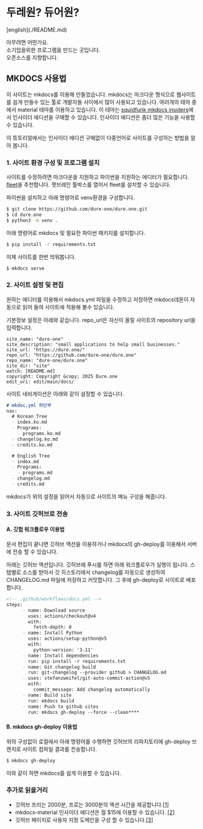 # 두레원? 듀어원?

<div class="hide">
[english](./README.md)
</div>

아무려면 어떤가요.<br/>
소기업을위한 프로그램을 만드는 곳입니다.<br/>
오픈소스를 지향합니다.<br/>


## MKDOCS 사용법

이 사이트는 mkdocs를 이용해 만들었습니다. mkdocs는 마크다운 형식으로 웹사이트를 쉽게 만들수 있는 툴로 개발자들 사이에서 많이 사용되고 있습니다. 여러개의 테마 중에서 material 테마를 이용하고 있습니다. 이 테마는 [squidfunk mkdocs insiders](https://squidfunk.github.io/mkdocs-material/insiders/)에서 인사이더 에디션을 구매할 수 있습니다. 인사이더 에디션은 좀더 많은 기능을 사용할 수 있습니다.

이 튜토리얼에서는 인사이더 에디션 구매없이 다중언어로 사이트를 구성하는 방법을 알아 봅니다.

### 1. 사이트 환경 구성 및 프로그램 설치
사이트를 수정하려면 마크다운을 지원하고 파이썬을 지원하는 에디터가 필요합니다. [fleet](https://www.jetbrains.com/ko-kr/fleet/)을 추천합니다. 젯브레인 툴박스를 열어서 fleet를 설치할 수 있습니다.

파이썬을 설치하고 아래 명령어로 venv환경을 구성합니다.
```bash
$ git clone https://github.com/dure-one/dure.one.git
$ cd dure.one
$ python3 -m venv .
```

아래 명령어로 mkdocs 및 필요한 파이썬 패키지를 설치합니다.
```bash
$ pip install -r requirements.txt
```

이제 사이트를 한번 띄워봅니다.
```bash
$ mkdocs serve
```
### 2. 사이트 설정 및 편집
원하는 에디터를 이용해서 mkdocs.yml 파일을 수정하고 저장하면 mkdocs데몬이 자동으로 읽어 들여 사이트에 적용해 볼수 있습니다.

기본정보 설정은 아래와 같습니다. repo_url은 자신이 올릴 사이트의 repository url을 입력합니다.
```
site_name: "dure-one"
site_description: "small applications to help small businesses."
site_url: "https://dure.one/"
repo_url: "https://github.com/dure-one/dure.one"
repo_name: "dure-one/dure.one"
site_dir: "site"
watch: [README.md]
copyright: Copyright &copy; 2025 Dure.one
edit_uri: edit/main/docs/
```

사이트 네비게이션은 아래와 같이 설정할 수 있습니다.

```markdown
# mkdoc.yml 하단부
nav:
  # Korean Tree
  - index.ko.md
  - Programs:
    - programs.ko.md
  - changelog.ko.md
  - credits.ko.md

  # English Tree
  - index.md
  - Programs:
    - programs.md
  - changelog.md
  - credits.md
```
mkdocs가 위의 설정을 읽어서 자동으로 사이트의 메뉴 구성을 해줍니다.

### 3. 사이트 깃허브로 전송

#### A. 깃헙 워크플로우 이용법
문서 편집이 끝나면 깃허브 액션을 이용하거나 mkdocs의 gh-deploy를 이용해서 서버에 전송 할 수 있습니다.

아래는 깃허브 액션입니다. 깃허브에 푸시를 하면 아래 워크플로우가 실행이 됩니다. 스텝별로 소스를 받아서 깃 히스토리에서 changelog를 자동으로 생성하여 CHANGELOG.md 파일에 저장하고 커밋합니다. 그 후에 gh-deploy로 사이트로 배포합니다.

```markdown
<!-- .github/workflows/docs.yml -->
steps:
      - name: Download source
        uses: actions/checkout@v4
        with:
          fetch-depth: 0
      - name: Install Python
        uses: actions/setup-python@v5
        with:
          python-version: '3.11'
      - name: Install dependencies
        run: pip install -r requirements.txt
      - name: Git changelog build
        run: git-changelog --provider github > CHANGELOG.md
      - uses: stefanzweifel/git-auto-commit-action@v5
        with:
          commit_message: Add changelog automatically
      - name: Build site
        run: mkdocs build
      - name: Push to github sites
        run: mkdocs gh-deploy --force --clean****
```

#### B. mkdocs gh-deploy 이용법
위의 구성없이 로컬에서 아래 명령어를 수행하면 깃허브의 리파지토리에 gh-deploy 브랜치로 사이트 컴파일 결과를 전송합니다.

```markdown
$ mkdocs gh-deploy
```

이와 같이 하면 mkdocs를 쉽게 이용할 수 있습니다.

### 추가로 읽을거리
* 깃허브 프리는 2000분, 프로는 3000분의 액션 시간을 제공합니다.[[1]](https://docs.github.com/ko/billing/managing-billing-for-your-products/managing-billing-for-github-actions/about-billing-for-github-actions)
* mkdocs-material 인사이더 에디션은 월 $15에 이용할 수 있습니다. [[2]](https://squidfunk.github.io/mkdocs-material/insiders/sponsoring-tiers/#the-individual)
* 깃허브 페이지로 사용자 지정 도메인을 구성 할 수 있습니다.[[3]](https://docs.github.com/ko/pages/configuring-a-custom-domain-for-your-github-pages-site)

